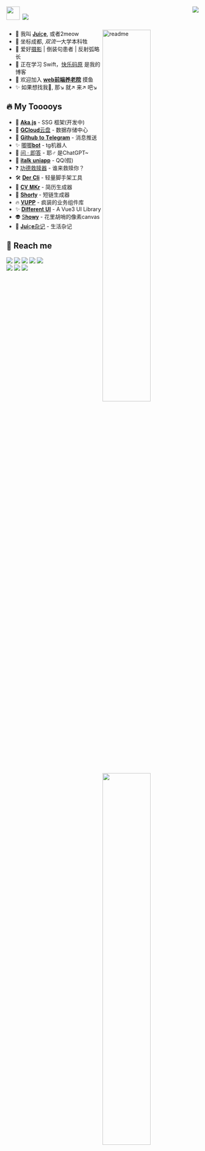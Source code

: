 <h1>
<img width='35' src='https://cdn.jsdelivr.net/gh/yesmore/img/img/pop_cat.gif'/>  <img src='https://readme-typing-svg.herokuapp.com?vCenter=true&height=25&lines=%F0%9D%91%AF%F0%9D%92%86%F0%9D%92%86%F0%9D%92%86%F0%9D%92%86%F0%9D%92%86%F0%9D%92%86%F0%9D%92%86%F0%9D%92%86%F0%9D%92%93%F0%9D%92%86~'/>
  <img align='right' src="https://hits.seeyoufarm.com/api/count/incr/badge.svg?url=https%3A%2F%2Fgithub.com%2Fyesmore%2Fhit-counter&count_bg=%2379C83D&title_bg=%23555555&icon=awesomelists.svg&icon_color=%230AFFAB&title=visitor&edge_flat=true" /> 	
</h1>

<img align='right' width='50%' alt='readme' src="https://github-readme-stats-git-masterrstaa-rickstaa.vercel.app/api?username=yesmore&show_icons=true&theme=react" />

- 👴 我叫 <a href='https://yesmore.cc'>𝐉𝐮𝐢ç𝐞</a>, 或者2meow   
- 💼 坐标成都, <em>双流一</em>大学本科牲</li>
- 🚀 爱好<a href='https://500px.com.cn/community/user-details/816c1507a4879ad3a9ab28b2cdf655701'>摄影</a> | 倒装句患者 | 反射弧略长</li> 
- 🎯 正在学习 Swift，<a href='https://yesmore.cc'>快乐码原</a> 是我的博客
- 💁 欢迎加入 [**web前端养老院**](#-reach-me) 摸鱼
- ✨ 如果想找我🤺, 那↘ 就↗ 来↗ 吧↘ 

## 🔥 My Tooooys

<img align='right' width='50%' src='https://github-readme-stats-git-masterrstaa-rickstaa.vercel.app/api/top-langs/?username=yesmore&layout=compact&hide=HTML&theme=react'/>

<ul>
    <li>🦄 <a href='https://aka.js.cn'>𝐀𝐤𝐚.𝐣𝐬</a> - SSG 框架(开发中) </li>
    <li>🎯 <a href='https://gcloud.website'>𝐆𝐂𝐥𝐨𝐮𝐝云盘</a> - 数据存储中心 </li>
    <li>🚀 <a href='https://github.com/yesmore/gh-buibuibui-tg'>𝐆𝐢𝐭𝐡𝐮𝐛 𝐭𝐨 𝐓𝐞𝐥𝐞𝐠𝐫𝐚𝐦</a> - 消息推送 </li>
    <li>✨ <a href='https://github.com/yesmore/gg-bot'>唧唧𝐛𝐨𝐭</a> - tg机器人 </li>
    <li>🤡 <a href='https://qa.js.cn'>问 · 即答</a> - 耶♂ 是ChatGPT~ </li>
    <li>💁 <a href='http://italk.auao.top'>𝐢𝐭𝐚𝐥𝐤 𝐮𝐧𝐢𝐚𝐩𝐩</a> - QQ(假)</li>
    <li>❓️ <a href='https://muyu.aoau.top'>功德救赎器</a> - 谁来救赎你？ </li>
    <li>🛠️ <a href='https://der-cli.vercel.app/' target='_blank'>𝐃𝐞𝐫 𝐂𝐥𝐢</a> - 轻量脚手架工具 </li>
    <li>🎨 <a href='https://github.com/yesmore/cv-mkr'>𝐂𝐕 𝐌𝐊𝐫</a> - 简历生成器 </li>
    <li>🔗 <a href='https://nb.js.cn/'>𝐒𝐡𝐨𝐫𝐭𝐲</a> - 短链生成器 </li>
    <li>🔥 <a href='https://vupp.vercel.app/'>𝐕𝐔𝐏𝐏</a> - 疯装的业务组件库</li>
    <li>✨ <a href='https://yesmore.cc/Different-UI/'>𝐃𝐢𝐟𝐟𝐞𝐫𝐞𝐧𝐭 𝐔𝐈</a> - A Vue3 UI Library </li>
    <li>👽️ <a href='http://showy.aoau.top/'>S𝐡𝐨𝐰𝐲</a> - 花里胡哨的像素canvas</li>
    <li>📘 <a href='https://yesmore.cc/cn/Diary/'>𝐉𝐮𝐢ç𝐞杂记</a> - 生活杂记</li>
</ul>

## 🤖 Reach me

<a href='https://yesmore.cc'><img src='https://img.shields.io/badge/-https://yesmore.cc-0e83cd?style=flat-square&logo=Blogger&logoColor=fff)](https://yesmore.cc'/></a>
<a href='mailto:3224266014_at_qq.com'><img src='https://img.shields.io/badge/-3224266014@qq.com-911318?style=flat-square&logo=Mail.RU&logoColor=white&labelColor=c14438'/></a>
<a href='https://t.me/okJuice'><img src='https://img.shields.io/badge/-okJuice-fff?style=flat-square&logo=Telegram'/></a>
<a href='https://github.com/yesmore'><img src='https://img.shields.io/badge/dynamic/json?logo=github&label=GitHub+Followers&labelColor=282c34&style=flat-square&color=181717&query=%24.data.totalSubs&url=https%3A%2F%2Fapi.spencerwoo.com%2Fsubstats%2F%3Fsource%3Dgithub%26queryKey%3Dyesmore&longCache=true'/></a> 
<a href='https://space.bilibili.com/299717355'><img src='https://img.shields.io/badge/dynamic/json?style=flat-square&color=ff69b4&label=bilibili&query=%24.data.totalSubs&suffix=%20fans&url=https%3A%2F%2Fapi.spencerwoo.com%2Fsubstats%2F%3Fsource%3Dbilibili%26queryKey%3D299717355'/></a>
<br>
<img src='https://img.shields.io/badge/-web前端养老院:982545311-114318'/>
<a href='https://t.me/yesmore_cc'><img src='https://img.shields.io/badge/-Juiçe的秘密基地-fff?logo=Telegram'/></a>
<a href='https://gitter.im/yesmore/yesmoreforchat'><img src='https://badges.gitter.im/yesmore/yesmoreforchat.svg'/></a>

<!--
## ✨ Tech & Skill

<div align="left">
  <img src="https://img.shields.io/badge/-JavaScript-f6da1c?style=flat-square&logo=javascript&logoColor=white">
  <img src="https://img.shields.io/badge/-TypeScript-2b6dbf?style=flat-square&logo=typescript&logoColor=white">
  <img src="https://img.shields.io/badge/-Vue-46b882?style=flat-square&logo=vue.js&logoColor=white">
  <img src="https://img.shields.io/badge/-React-00b4ce?style=flat-square&logo=react&logoColor=white">
  <img src="https://img.shields.io/badge/-Next-black?style=flat-square&logo=next.js&logoColor=white">
  <img src="https://img.shields.io/badge/MINA-09b955?style=flat-square&logo=wechat&logoColor=white">
  <img src="https://img.shields.io/badge/-Sass-bf608e?style=flat-square&logo=sass&logoColor=white">
  <img src="https://img.shields.io/badge/-Swift-ff6b6b?style=flat-square&logo=swift&logoColor=white">  <br>

  <img src="https://img.shields.io/badge/-Node.js-3C873A?style=flat-square&logo=Node.js&logoColor=white">	
  <img src="https://img.shields.io/badge/-GoLand-55b9f3?style=flat-square&logo=go">	
  <img src="https://img.shields.io/badge/-Python-default?style=flat-square&logo=python">	
  <img src="https://img.shields.io/badge/-Git-ee462c?style=flat-square&logo=git&logoColor=white">
  <img src="https://img.shields.io/badge/-Nginx-408e43?style=flat-square&logo=nginx&logoColor=white">
  <img src="https://img.shields.io/badge/-Docker-218bea?style=flat-square&logo=docker&logoColor=white">
  <img src="https://img.shields.io/badge/-Github-black?style=flat-square&logo=github">	
</div>

<div align='middle'>
  <img src='https://cdn.jsdelivr.net/gh/yesmore/yesmore@output/github-contribution-grid-snake.svg#gh-dark-mode-only'/>
</div>
 -->

